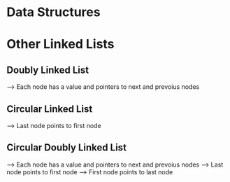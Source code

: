 # Data Structures ############################################
# Other Linked Lists #########################################
## Doubly Linked List
  --> Each node has a value and pointers to next and prevoius nodes
## Circular Linked List
  --> Last node points to first node
## Circular Doubly Linked List
  --> Each node has a value and pointers to next and prevoius nodes
  --> Last node points to first node
  --> First node points to last node

